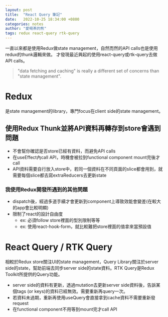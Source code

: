 ```yaml
---
layout: post
title:  "React Query 筆記"
date:   2022-10-25 18:34:00 +0800
categories: notes
author: "愛喝茶的熊"
tags: redux react-query rtk-query
---
```


一直以來都是使用Redux做state management，自然而然的API calls也是使用redux的thunk邏輯來做。
才發現最近興起的使用react-query或rtk-query去做API calls。

> "data fetching and caching" is really a different set of concerns than "state management".

# Redux
是state management的library，專門focus在client side的state management。

## 使用Redux Thunk並將API資料再轉存到store會遇到問題
- 不會幫你確認是否store已經有資料，而避免API calls
- 在useEffect內call API，時機會被拉到functional component mount完後才call
- API資料需要自行放入store中，若同一個資料在不同頁面的slice都會用到，就需要每個slice都去寫extraReducers去更新state

### 我使用Redux開發所遇到的其他問題
- dispatch後，經過多道手續才會更新到component上導致效能會變差(在較大的app會比較明顯)
- 限制了react的設計自由度
  - ex: 必須follow store裡面的型別限制等等
  - ex: 使用react-hook-form，就比較難把store裡面的值拿來當預設值

# React Query / RTK Query
相較於Redux store關注UI的state management，Query Library關注於server side的state，幫助前端去同步server side的state資料。RTK Query是Redux Toolkit所提供的Query功能。
- server side的資料有更新，透過mutation去更新server side資料後，告訴某個tags (or keys)的資料已經無效。需要重新再query一次。
- 若資料未過期，重新再使用useQuery會直接拿到cache資料不需要重新發request
- 在functional component不用等到mount完才call API
